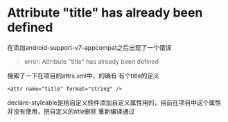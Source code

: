 #  Attribute "title" has already been defined
在添加android-support-v7-appcompat之后出现了一个错误
>error: Attribute "title" has already been defined

搜索了一下在项目的attrs.xml中，的确有 有个title的定义
```
<attr name="title" format="string" />
```
declare-styleable是给自定义控件添加自定义属性用的，目前在项目中这个属性并没有使用，把自定义的*title*删除
重新编译通过



